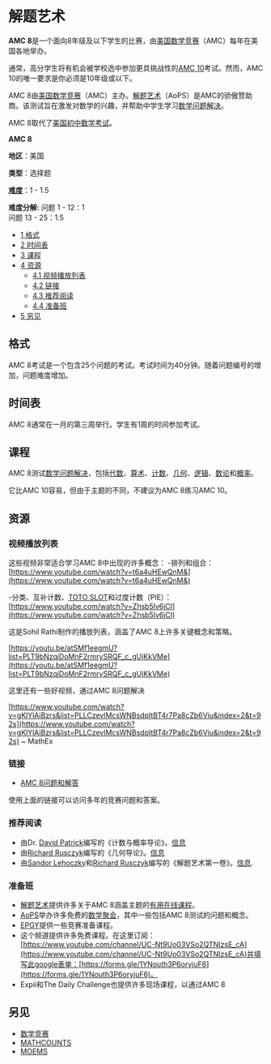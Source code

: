 解题艺术
======

**AMC 8**是一个面向8年级及以下学生的比赛，由[美国数学竞赛](https://artofproblemsolving.com/wiki/index.php/American_Mathematics_Competitions "美国数学竞赛")（AMC）每年在美国各地举办。

通常，高分学生将有机会被学校选中参加更具挑战性的[AMC 10](https://artofproblemsolving.com/wiki/index.php/AMC_10 "AMC 10")考试。然而，AMC 10的唯一要求是你必须是10年级或以下。

AMC 8由[美国数学竞赛](https://artofproblemsolving.com/wiki/index.php/American_Mathematics_Competitions "美国数学竞赛")（AMC）主办。[解题艺术](https://artofproblemsolving.com/wiki/index.php/Art_of_Problem_Solving "解题艺术")（AoPS）是AMC的骄傲赞助商。该测试旨在激发对数学的兴趣，并帮助中学生学习[数学问题解决](https://artofproblemsolving.com/wiki/index.php/Mathematical_problem_solving "数学问题解决")。

AMC 8取代了[美国初中数学考试](https://artofproblemsolving.com/wiki/index.php/American_Junior_High_School_Mathematics_Examination "美国初中数学考试")。

**AMC 8**

**地区**：美国

**类型**：选择题

**[难度](https://artofproblemsolving.com/wiki/index.php/AoPSWiki:Competition_ratings "AoPSWiki:比赛评级")**：1 - 1.5

**难度分解:**
问题 1 - 12：1  
问题 13 - 25：1.5

*   [1 格式](#格式)
*   [2 时间表](#时间表)
*   [3 课程](#课程)
*   [4 资源](#资源)
    *   [4.1 视频播放列表](#视频播放列表)
    *   [4.2 链接](#链接)
    *   [4.3 推荐阅读](#推荐阅读)
    *   [4.4 准备班](#准备班)
*   [5 另见](#另见)

格式
----

AMC 8考试是一个包含25个问题的考试。考试时间为40分钟。随着问题编号的增加，问题难度增加。

时间表
------

AMC 8通常在一月的第三周举行。学生有1周的时间参加考试。

课程
----

AMC 8测试[数学问题解决](https://artofproblemsolving.com/wiki/index.php/Mathematical_problem_solving "数学问题解决")，包括[代数](https://artofproblemsolving.com/wiki/index.php/Algebra "代数")、[算术](https://artofproblemsolving.com/wiki/index.php/Arithmetic "算术")、[计数](https://artofproblemsolving.com/wiki/index.php/Counting "计数")、[几何](https://artofproblemsolving.com/wiki/index.php/Geometry "几何")、[逻辑](https://artofproblemsolving.com/wiki/index.php/Logic "逻辑")、[数论](https://artofproblemsolving.com/wiki/index.php/Number_theory "数论")和[概率](https://artofproblemsolving.com/wiki/index.php/Probability "概率")。

它比AMC 10容易，但由于主题的不同，不建议为AMC 8练习AMC 10。

资源
----

### 视频播放列表

这些视频非常适合学习AMC 8中出现的许多概念：
-排列和组合：[https://www.youtube.com/watch?v=t6a4uHEwQnM&](https://www.youtube.com/watch?v=t6a4uHEwQnM&)

-分类、互补计数、[TOTO SLOT](https://artofproblemsolving.com/wiki/index.php/TOTO_SLOT_:_SITUS_TOTO_SLOT_MAXWIN_TERBAIK_DAN_TERPERCAYA)和过度计数（PIE）：[https://www.youtube.com/watch?v=Zhsb5lv6jCI](https://www.youtube.com/watch?v=Zhsb5lv6jCI)

这是Sohil Rathi制作的播放列表，涵盖了AMC 8上许多关键概念和策略。

[https://youtu.be/atSMf1eegmU?list=PLT9bNzqjDoMnF2rmrySRQF_c_gUjKkVMe](https://youtu.be/atSMf1eegmU?list=PLT9bNzqjDoMnF2rmrySRQF_c_gUjKkVMe)

这里还有一些好视频，通过AMC 8问题解决

[https://www.youtube.com/watch?v=gKlYlAiBzrs&list=PLLCzevlMcsWNBsdpItBT4r7Pa8cZb6Viu&index=2&t=92s](https://www.youtube.com/watch?v=gKlYlAiBzrs&list=PLLCzevlMcsWNBsdpItBT4r7Pa8cZb6Viu&index=2&t=92s) ~ MathEx

### 链接

*   [AMC 8问题和解答](https://artofproblemsolving.com/wiki/index.php/AMC_8_Problems_and_Solutions "AMC 8问题和解答")

使用上面的链接可以访问多年的竞赛问题和答案。

### 推荐阅读
*   由Dr. [David Patrick](https://artofproblemsolving.com/wiki/index.php/David_Patrick "David Patrick")编写的《计数与概率导论》。[信息](http://www.artofproblemsolving.com/Books/AoPS_B_Item.php?page_id=3)
*   由[Richard Rusczyk](https://artofproblemsolving.com/wiki/index.php/Richard_Rusczyk "Richard Rusczyk")编写的《几何导论》。[信息](http://www.artofproblemsolving.com/Books/AoPS_B_Item.php?page_id=9)
*   由[Sandor Lehoczky](https://artofproblemsolving.com/wiki/index.php/Sandor_Lehoczky "Sandor Lehoczky")和[Richard Rusczyk](https://artofproblemsolving.com/wiki/index.php/Richard_Rusczyk "Richard Rusczyk")编写的《解题艺术第一卷》。[信息](http://www.artofproblemsolving.com/Books/AoPS_B_Item.php?page_id=1).

### 准备班
*   [解题艺术](https://artofproblemsolving.com/wiki/index.php/Art_of_Problem_Solving "解题艺术")提供许多关于AMC 8涵盖主题的[有用在线课程](http://www.artofproblemsolving.com/Classes/AoPS_C_About.php)。
*   [AoPS](https://artofproblemsolving.com/wiki/index.php/AoPS "AoPS")举办许多免费的[数学聚会](http://www.artofproblemsolving.com/Community/AoPS_Y_Math_Jams.php)，其中一些包括AMC 8测试的问题和概念。
*   [EPGY](https://artofproblemsolving.com/wiki/index.php/EPGY "EPGY")提供一些竞赛准备课程。
*   这个频道提供许多免费课程。在这里订阅：[https://www.youtube.com/channel/UC-Nt9Uo03VSo2QTNIzsE_cA](https://www.youtube.com/channel/UC-Nt9Uo03VSo2QTNIzsE_cA)并填写此google表单：[https://forms.gle/1YNouth3P6oryjuF6](https://forms.gle/1YNouth3P6oryjuF6)。
*   Expii和The Daily Challenge也提供许多现场课程，以通过AMC 8

另见
----

*   [数学竞赛](https://artofproblemsolving.com/wiki/index.php/Mathematics_competitions "数学竞赛")
*   [MATHCOUNTS](https://artofproblemsolving.com/wiki/index.php/MATHCOUNTS "MATHCOUNTS")
*   [MOEMS](https://artofproblemsolving.com/wiki/index.php/MOEMS "MOEMS")